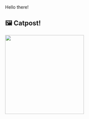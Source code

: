 Hello there!



## 🖼️ Catpost!

<sub>
    <img src="https://cdn2.thecatapi.com/images/dfd.jpg" height="256">
</sub>

